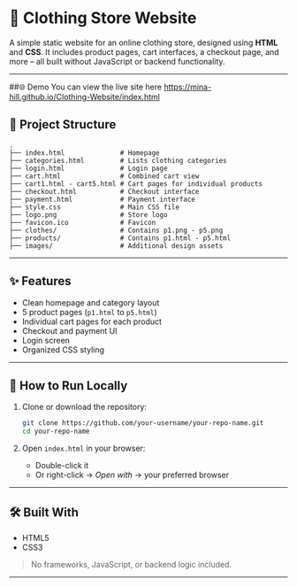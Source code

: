 
# 🧥 Clothing Store Website

A simple static website for an online clothing store, designed using **HTML** and **CSS**. It includes product pages, cart interfaces, a checkout page, and more – all built without JavaScript or backend functionality.

---

##🌐 Demo
You can view the live site here https://mina-hill.github.io/Clothing-Website/index.html

## 📁 Project Structure

```
.
├── index.html              # Homepage
├── categories.html         # Lists clothing categories
├── login.html              # Login page
├── cart.html               # Combined cart view
├── cart1.html - cart5.html # Cart pages for individual products
├── checkout.html           # Checkout interface
├── payment.html            # Payment interface
├── style.css               # Main CSS file
├── logo.png                # Store logo
├── favicon.ico             # Favicon
├── clothes/                # Contains p1.png - p5.png
├── products/               # Contains p1.html - p5.html
├── images/                 # Additional design assets
```

---

## ✨ Features

- Clean homepage and category layout
- 5 product pages (`p1.html` to `p5.html`)
- Individual cart pages for each product
- Checkout and payment UI
- Login screen
- Organized CSS styling

---

## 🚀 How to Run Locally

1. Clone or download the repository:
   ```bash
   git clone https://github.com/your-username/your-repo-name.git
   cd your-repo-name
   ```

2. Open `index.html` in your browser:
   - Double-click it  
   - Or right-click → *Open with* → your preferred browser

---

## 🛠️ Built With

- HTML5
- CSS3

> No frameworks, JavaScript, or backend logic included.

---
